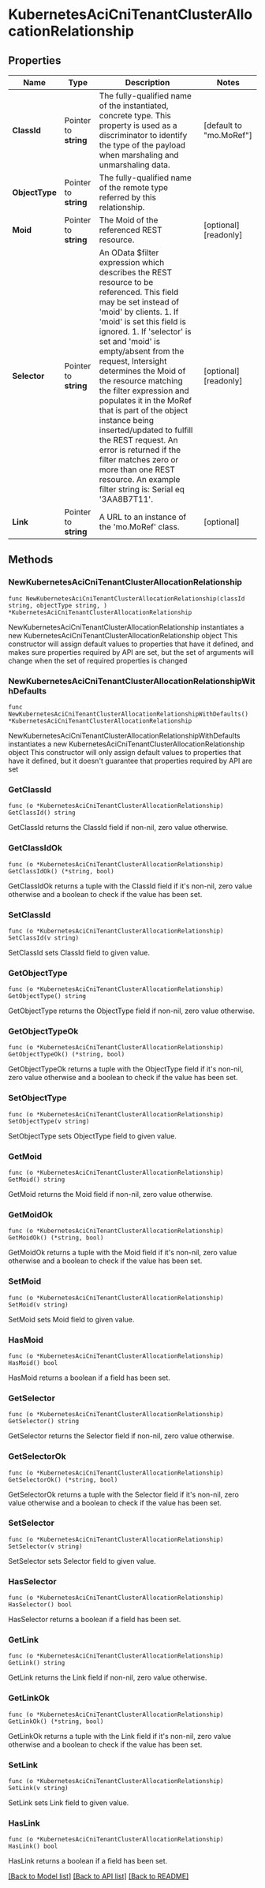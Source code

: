 # KubernetesAciCniTenantClusterAllocationRelationship

## Properties

Name | Type | Description | Notes
------------ | ------------- | ------------- | -------------
**ClassId** | Pointer to **string** | The fully-qualified name of the instantiated, concrete type. This property is used as a discriminator to identify the type of the payload when marshaling and unmarshaling data. | [default to "mo.MoRef"]
**ObjectType** | Pointer to **string** | The fully-qualified name of the remote type referred by this relationship. | 
**Moid** | Pointer to **string** | The Moid of the referenced REST resource. | [optional] [readonly] 
**Selector** | Pointer to **string** | An OData $filter expression which describes the REST resource to be referenced. This field may be set instead of &#39;moid&#39; by clients. 1. If &#39;moid&#39; is set this field is ignored. 1. If &#39;selector&#39; is set and &#39;moid&#39; is empty/absent from the request, Intersight determines the Moid of the resource matching the filter expression and populates it in the MoRef that is part of the object instance being inserted/updated to fulfill the REST request. An error is returned if the filter matches zero or more than one REST resource. An example filter string is: Serial eq &#39;3AA8B7T11&#39;. | [optional] [readonly] 
**Link** | Pointer to **string** | A URL to an instance of the &#39;mo.MoRef&#39; class. | [optional] 

## Methods

### NewKubernetesAciCniTenantClusterAllocationRelationship

`func NewKubernetesAciCniTenantClusterAllocationRelationship(classId string, objectType string, ) *KubernetesAciCniTenantClusterAllocationRelationship`

NewKubernetesAciCniTenantClusterAllocationRelationship instantiates a new KubernetesAciCniTenantClusterAllocationRelationship object
This constructor will assign default values to properties that have it defined,
and makes sure properties required by API are set, but the set of arguments
will change when the set of required properties is changed

### NewKubernetesAciCniTenantClusterAllocationRelationshipWithDefaults

`func NewKubernetesAciCniTenantClusterAllocationRelationshipWithDefaults() *KubernetesAciCniTenantClusterAllocationRelationship`

NewKubernetesAciCniTenantClusterAllocationRelationshipWithDefaults instantiates a new KubernetesAciCniTenantClusterAllocationRelationship object
This constructor will only assign default values to properties that have it defined,
but it doesn't guarantee that properties required by API are set

### GetClassId

`func (o *KubernetesAciCniTenantClusterAllocationRelationship) GetClassId() string`

GetClassId returns the ClassId field if non-nil, zero value otherwise.

### GetClassIdOk

`func (o *KubernetesAciCniTenantClusterAllocationRelationship) GetClassIdOk() (*string, bool)`

GetClassIdOk returns a tuple with the ClassId field if it's non-nil, zero value otherwise
and a boolean to check if the value has been set.

### SetClassId

`func (o *KubernetesAciCniTenantClusterAllocationRelationship) SetClassId(v string)`

SetClassId sets ClassId field to given value.


### GetObjectType

`func (o *KubernetesAciCniTenantClusterAllocationRelationship) GetObjectType() string`

GetObjectType returns the ObjectType field if non-nil, zero value otherwise.

### GetObjectTypeOk

`func (o *KubernetesAciCniTenantClusterAllocationRelationship) GetObjectTypeOk() (*string, bool)`

GetObjectTypeOk returns a tuple with the ObjectType field if it's non-nil, zero value otherwise
and a boolean to check if the value has been set.

### SetObjectType

`func (o *KubernetesAciCniTenantClusterAllocationRelationship) SetObjectType(v string)`

SetObjectType sets ObjectType field to given value.


### GetMoid

`func (o *KubernetesAciCniTenantClusterAllocationRelationship) GetMoid() string`

GetMoid returns the Moid field if non-nil, zero value otherwise.

### GetMoidOk

`func (o *KubernetesAciCniTenantClusterAllocationRelationship) GetMoidOk() (*string, bool)`

GetMoidOk returns a tuple with the Moid field if it's non-nil, zero value otherwise
and a boolean to check if the value has been set.

### SetMoid

`func (o *KubernetesAciCniTenantClusterAllocationRelationship) SetMoid(v string)`

SetMoid sets Moid field to given value.

### HasMoid

`func (o *KubernetesAciCniTenantClusterAllocationRelationship) HasMoid() bool`

HasMoid returns a boolean if a field has been set.

### GetSelector

`func (o *KubernetesAciCniTenantClusterAllocationRelationship) GetSelector() string`

GetSelector returns the Selector field if non-nil, zero value otherwise.

### GetSelectorOk

`func (o *KubernetesAciCniTenantClusterAllocationRelationship) GetSelectorOk() (*string, bool)`

GetSelectorOk returns a tuple with the Selector field if it's non-nil, zero value otherwise
and a boolean to check if the value has been set.

### SetSelector

`func (o *KubernetesAciCniTenantClusterAllocationRelationship) SetSelector(v string)`

SetSelector sets Selector field to given value.

### HasSelector

`func (o *KubernetesAciCniTenantClusterAllocationRelationship) HasSelector() bool`

HasSelector returns a boolean if a field has been set.

### GetLink

`func (o *KubernetesAciCniTenantClusterAllocationRelationship) GetLink() string`

GetLink returns the Link field if non-nil, zero value otherwise.

### GetLinkOk

`func (o *KubernetesAciCniTenantClusterAllocationRelationship) GetLinkOk() (*string, bool)`

GetLinkOk returns a tuple with the Link field if it's non-nil, zero value otherwise
and a boolean to check if the value has been set.

### SetLink

`func (o *KubernetesAciCniTenantClusterAllocationRelationship) SetLink(v string)`

SetLink sets Link field to given value.

### HasLink

`func (o *KubernetesAciCniTenantClusterAllocationRelationship) HasLink() bool`

HasLink returns a boolean if a field has been set.


[[Back to Model list]](../README.md#documentation-for-models) [[Back to API list]](../README.md#documentation-for-api-endpoints) [[Back to README]](../README.md)



